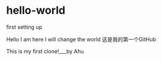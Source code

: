 # hello-world
first setting up

Hello
I am here
I will change the world
这是我的第一个GitHub

This is my first clone!___by Ahu

